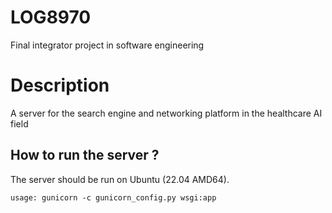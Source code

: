 # LOG8970

<p>Final integrator project in software engineering</p>

# Description

<p>A server for the search engine and networking platform in the healthcare AI field</p>

## How to run the server ?

<p>The server should be run on Ubuntu (22.04 AMD64).</p>

    usage: gunicorn -c gunicorn_config.py wsgi:app